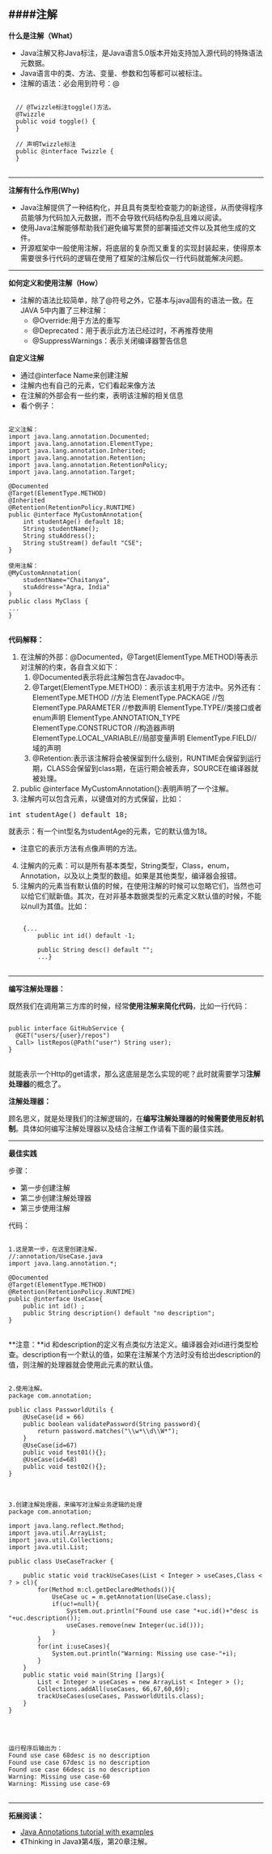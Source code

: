 ####注解
---

**什么是注解（What）**

-  Java注解又称Java标注，是Java语言5.0版本开始支持加入源代码的特殊语法元数据。
-  Java语言中的类、方法、变量、参数和包等都可以被标注。
-  注解的语法：必会用到符号：@
<pre>
<code>
  // @Twizzle标注toggle()方法。
  @Twizzle
  public void toggle() {
  }

  // 声明Twizzle标注
  public @interface Twizzle {
  }
</code>
</pre>
----
**注解有什么作用(Why)**

-  Java注解提供了一种结构化，并且具有类型检查能力的新途径，从而使得程序员能够为代码加入元数据，而不会导致代码结构杂乱且难以阅读。
-  使用Java注解能够帮助我们避免编写累赘的部署描述文件以及其他生成的文件。
-  开源框架中一般使用注解，将底层的复杂而又重复的实现封装起来，使得原本需要很多行代码的逻辑在使用了框架的注解后仅一行代码就能解决问题。

----
**如何定义和使用注解（How）**

-  注解的语法比较简单，除了@符号之外，它基本与java固有的语法一致。在JAVA 5中内置了三种注解：
	-  @Override:用于方法的重写
	-  @Deprecated：用于表示此方法已经过时，不再推荐使用
	-  @SuppressWarnings：表示关闭编译器警告信息

**自定义注解**

-  通过@interface Name来创建注解
-  注解内也有自己的元素，它们看起来像方法
-  在注解的外部会有一些约束，表明该注解的相关信息
-  看个例子：

<pre>
<code>
定义注解：
import java.lang.annotation.Documented;
import java.lang.annotation.ElementType;
import java.lang.annotation.Inherited;
import java.lang.annotation.Retention;
import java.lang.annotation.RetentionPolicy;
import java.lang.annotation.Target;
 
@Documented
@Target(ElementType.METHOD)
@Inherited
@Retention(RetentionPolicy.RUNTIME)
public @interface MyCustomAnnotation{
    int studentAge() default 18;
    String studentName();
    String stuAddress();
    String stuStream() default "CSE";
}

使用注解：
@MyCustomAnnotation(
    studentName="Chaitanya",
    stuAddress="Agra, India"
)
public class MyClass {
...
}
</code>
</pre>	


**代码解释：**

1.  在注解的外部：@Documented，@Target(ElementType.METHOD)等表示对注解的约束，各自含义如下：
	1.  @Documented表示将此注解包含在Javadoc中。
	2.  @Target(ElementType.METHOD)：表示该主机用于方法中。另外还有：ElementType.METHOD //方法
ElementType.PACKAGE //包
ElementType.PARAMETER //参数声明
ElementType.TYPE//类接口或者enum声明
ElementType.ANNOTATION_TYPE
ElementType.CONSTRUCTOR //构造器声明
ElementType.LOCAL_VARIABLE//局部变量声明
ElementType.FIELD//域的声明
	3.  @Retention:表示该注解将会被保留到什么级别，RUNTIME会保留到运行期，CLASS会保留到class期，在运行期会被丢弃，SOURCE在编译器就被处理。
2.  public @interface MyCustomAnnotation{}:表明声明了一个注解。
3.  注解内可以包含元素，以键值对的方式保留，比如：
<pre>int studentAge() default 18;</pre>就表示：有一个int型名为studentAge的元素，它的默认值为18。
	
-  注意它的表示方法有点像声明的方法。
4.  注解内的元素：可以是所有基本类型，String类型，Class，enum，Annotation，以及以上类型的数组。如果是其他类型，编译器会报错。
5.  注解内的元素当有默认值的时候，在使用注解的时候可以忽略它们，当然也可以给它们赋新值。其次，在对非基本数据类型的元素定义默认值的时候，不能以null为其值。比如：
<pre>
<code>
	{...
		public int id() default -1;
		
		public String desc() default "";	
		...}
</code>
</pre>

---

**编写注解处理器：**

既然我们在调用第三方库的时候，经常**使用注解来简化代码**，比如一行代码：
<pre>
<code>
public interface GitHubService {
  @GET("users/{user}/repos")
  Call<List<Repo>> listRepos(@Path("user") String user);
}
</code>
</pre>
就能表示一个Http的get请求，那么这底层是怎么实现的呢？此时就需要学习**注解处理器**的概念了。

**注解处理器：**
  
顾名思义，就是处理我们的注解逻辑的，在**编写注解处理器的时候需要使用反射机制**。具体如何编写注解处理器以及结合注解工作请看下面的最佳实践。

---

**最佳实践**

步骤：

-  第一步创建注解
-  第二步创建注解处理器
-  第三步使用注解

代码：
<pre>
<code>
1.这是第一步，在这里创建注解.
//:annotation/UseCase.java
import java.lang.annotation.*;

@Documented
@Target(ElementType.METHOD)
@Retention(RetentionPolicy.RUNTIME)
public @interface UseCase{
	public int id() ;
	public String description() default "no description";
}
</code>
</pre>
**注意：**id 和description的定义有点类似方法定义。编译器会对id进行类型检查。description有一个默认的值，如果在注解某个方法时没有给出description的值，则注解的处理器就会使用此元素的默认值。

<pre>
<code>
2.使用注解。
package com.annotation;

public class PassworldUtils {
	@UseCase(id = 66)
	public boolean validatePassword(String password){
		return password.matches("\\w*\\d\\W*");
	}
	@UseCase(id=67)
	public void test01(){};
	@UseCase(id=68)
	public void test02(){};
}
</code>
</pre>

<pre>
<code>
3.创建注解处理器，来编写对注解业务逻辑的处理
package com.annotation;

import java.lang.reflect.Method;
import java.util.ArrayList;
import java.util.Collections;
import java.util.List;

public class UseCaseTracker {

	public static void trackUseCases(List &lt Integer &gt useCases,Class &lt ? &gt cl){
		for(Method m:cl.getDeclaredMethods()){
			UseCase uc = m.getAnnotation(UseCase.class);
			if(uc!=null){
				System.out.println("Found use case "+uc.id()+"desc is "+uc.description());
				useCases.remove(new Integer(uc.id()));
			}
		}
		for(int i:useCases){
			System.out.println("Warning: Missing use case-"+i);
		}
	}
	public static void main(String []args){
		List &lt Integer &gt useCases = new ArrayList &lt Integer &gt ();
		Collections.addAll(useCases, 66,67,60,69);
		trackUseCases(useCases, PassworldUtils.class);
	}
}

</code>
</pre>

<pre>
<code>
运行程序后输出为：
Found use case 68desc is no description
Found use case 67desc is no description
Found use case 66desc is no description
Warning: Missing use case-60
Warning: Missing use case-69
</code>
</pre>
----

**拓展阅读：**

-  [Java Annotations tutorial with examples](http://beginnersbook.com/2014/09/java-annotations/)
-  《Thinking in Java》第4版，第20章注解。

